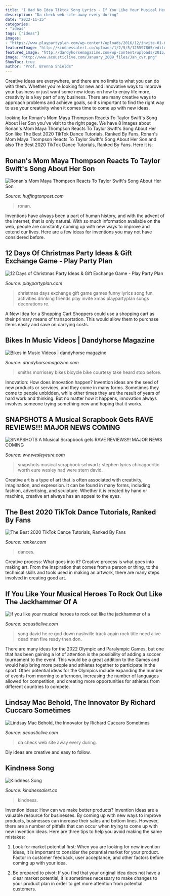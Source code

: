 ```yaml
---
title: "I Had No Idea Tiktok Song Lyrics - If You Like Your Musical Heroes To Rock Out Like The Jackhammer Of A"
description: "Da check web site away every during"
date: "2022-11-25"
categories:
- "ideas"
tags: ["ideas"]
images:
- "https://www.playpartyplan.com/wp-content/uploads/2016/12/invite-01-683x1024.png"
featuredImage: "http://kindnessalert.co/uploads/1/2/5/5/125597865/editor/20190930-121312.jpg?1569864795"
featured_image: "http://dandyhorsemagazine.com/wp-content/uploads/2015/06/The-smiths-bicycle.jpg"
image: "http://www.acousticlive.com/January_2009_files/Jan_cvr.png"
ShowToc: true
author: "Prof. Brenna Shields"
---
```



Creative ideas are everywhere, and there are no limits to what you can do with them. Whether you're looking for new and innovative ways to improve your business or just want some new ideas on how to enjoy life more, creativity is a key part of any business. There are many creative ways to approach problems and achieve goals, so it's important to find the right way to use your creativity when it comes time to come up with new ideas.

	

		
looking for Ronan&#039;s Mom Maya Thompson Reacts To Taylor Swift&#039;s Song About Her Son you've visit to the right page. We have 8 Images about Ronan&#039;s Mom Maya Thompson Reacts To Taylor Swift&#039;s Song About Her Son like The Best 2020 TikTok Dance Tutorials, Ranked By Fans, Ronan&#039;s Mom Maya Thompson Reacts To Taylor Swift&#039;s Song About Her Son and also The Best 2020 TikTok Dance Tutorials, Ranked By Fans. Here it is:
		
    
## Ronan&#039;s Mom Maya Thompson Reacts To Taylor Swift&#039;s Song About Her Son

<img loading=lazy src="https://s-i.huffpost.com/gen/764164/images/o-TAYLORSWIFTRONAN-facebook.jpg" onerror="this.onerror=null;this.src='https://tse4.mm.bing.net/th?id=OIP.mito7T2jJqoTqJneiaztzwHaDP&amp;pid=15.1';" alt="Ronan&#039;s Mom Maya Thompson Reacts To Taylor Swift&#039;s Song About Her Son">

_Source: huffingtonpost.com_

>ronan. 

	

Inventions have always been a part of human history, and with the advent of the internet, that is only natural. With so much information available on the web, people are constantly coming up with new ways to improve and extend our lives. Here are a few ideas for inventions you may not have considered before.

    
## 12 Days Of Christmas Party Ideas &amp; Gift Exchange Game - Play Party Plan

<img loading=lazy src="https://www.playpartyplan.com/wp-content/uploads/2016/12/invite-01-683x1024.png" onerror="this.onerror=null;this.src='https://tse1.mm.bing.net/th?id=OIP.OXRx-4GN0rHbqL0mpTTs3AHaLG&amp;pid=15.1';" alt="12 Days of Christmas Party Ideas &amp; Gift Exchange Game - Play Party Plan">

_Source: playpartyplan.com_

>christmas days exchange gift game games funny lyrics song fun activities drinking friends play invite xmas playpartyplan songs decorations re. 

	

A New Idea for a Shopping Cart
Shoppers could use a shopping cart as their primary means of transportation. This would allow them to purchase items easily and save on carrying costs.

    
## Bikes In Music Videos | Dandyhorse Magazine

<img loading=lazy src="http://dandyhorsemagazine.com/wp-content/uploads/2015/06/The-smiths-bicycle.jpg" onerror="this.onerror=null;this.src='https://tse4.mm.bing.net/th?id=OIP.rNNzKEweZyQJAoGxUsPjtAHaFB&amp;pid=15.1';" alt="Bikes in Music Videos | dandyhorse magazine">

_Source: dandyhorsemagazine.com_

>smiths morrissey bikes bicycle bike courtesy take heard stop before. 

	

Innovation: How does innovation happen?
Invention ideas are the seed of new products or services, and they come in many forms. Sometimes they come to people unbidden, while other times they are the result of years of hard work and thinking. But no matter how it happens, innovation always involves someone trying something new and hoping that it works.

    
## SNAPSHOTS A Musical Scrapbook Gets RAVE REVIEWS!!! MAJOR NEWS COMING

<img loading=lazy src="http://ww.wesleyeure.com/Wesley_Eure/Snapshots&quot;A_MUSICAL_SCRAPBOOK&quot;_files/Snapshots_300x450-266x400.jpg" onerror="this.onerror=null;this.src='https://tse2.mm.bing.net/th?id=OIP.SdDaHpA0fNk1a8ee6_8cjQAAAA&amp;pid=15.1';" alt="SNAPSHOTS A Musical Scrapbook gets RAVE REVIEWS!!! MAJOR NEWS COMING">

_Source: ww.wesleyeure.com_

>snapshots musical scrapbook schwartz stephen lyrics chicagocritic worth eure wesley had were stern david. 

	

Creative art is a type of art that is often associated with creativity, imagination, and expression. It can be found in many forms, including fashion, advertising, and sculpture. Whether it is created by hand or machine, creative art always has an appeal to the eyes.

    
## The Best 2020 TikTok Dance Tutorials, Ranked By Fans

<img loading=lazy src="https://i.ytimg.com/vi/ovFikEt8xOk/hqdefault.jpg" onerror="this.onerror=null;this.src='https://tse2.mm.bing.net/th?id=OIP.hrDsklvmy6cfS2Wx2V2vOgHaFj&amp;pid=15.1';" alt="The Best 2020 TikTok Dance Tutorials, Ranked By Fans">

_Source: ranker.com_

>dances. 

	

Creative process: What goes into it?
Creative process is what goes into making art. From the inspiration that comes from a person or thing, to the technical skills and tools used in making an artwork, there are many steps involved in creating good art.

    
## If You Like Your Musical Heroes To Rock Out Like The Jackhammer Of A

<img loading=lazy src="https://acousticlive.com/March_2016_files/David%40table.jpg" onerror="this.onerror=null;this.src='https://tse3.mm.bing.net/th?id=OIP.hiS0Vo1Nni9f-GK3yrXw-AAAAA&amp;pid=15.1';" alt="If you like your musical heroes to rock out like the jackhammer of a">

_Source: acousticlive.com_

>song david he re god down nashville track again rock title need alive dead man five ready then don. 

	

There are many ideas for the 2022 Olympic and Paralympic Games, but one that has been gaining a lot of attention is the possibility of adding a soccer tournament to the event. This would be a great addition to the Games and would help bring more people and athletes together to participate in the sport. Other potential ideas for the Olympics include expanding the number of events from morning to afternoon, increasing the number of languages allowed for competition, and creating more opportunities for athletes from different countries to compete.

    
## Lindsay Mac Behold, The Innovator By Richard Cuccaro Sometimes

<img loading=lazy src="http://www.acousticlive.com/January_2009_files/Jan_cvr.png" onerror="this.onerror=null;this.src='https://tse4.mm.bing.net/th?id=OIP.SabI_385P-g-ODRXUI3cwwAAAA&amp;pid=15.1';" alt="Lindsay Mac Behold, the Innovator by Richard Cuccaro Sometimes">

_Source: acousticlive.com_

>da check web site away every during. 

	

Diy ideas are creative and easy to follow.

    
## Kindness Song

<img loading=lazy src="http://kindnessalert.co/uploads/1/2/5/5/125597865/editor/20190930-121312.jpg?1569864795" onerror="this.onerror=null;this.src='https://tse4.mm.bing.net/th?id=OIP.ITuKRHT2ia_CRlAtY737AAHaCg&amp;pid=15.1';" alt="Kindness Song">

_Source: kindnessalert.co_

>kindness. 

	

Invention ideas: How can we make better products?
Invention ideas are a valuable resource for businesses. By coming up with new ways to improve products, businesses can increase their sales and bottom lines. However, there are a number of pitfalls that can occur when trying to come up with new invention ideas. Here are three tips to help you avoid making the same mistakes:
1. Look for market potential first: When you are looking for new invention ideas, it is important to consider the potential market for your product. Factor in customer feedback, user acceptance, and other factors before coming up with your idea.

2. Be prepared to pivot: If you find that your original idea does not have a clear market potential, it is sometimes necessary to make changes to your product plan in order to get more attention from potential customers.

